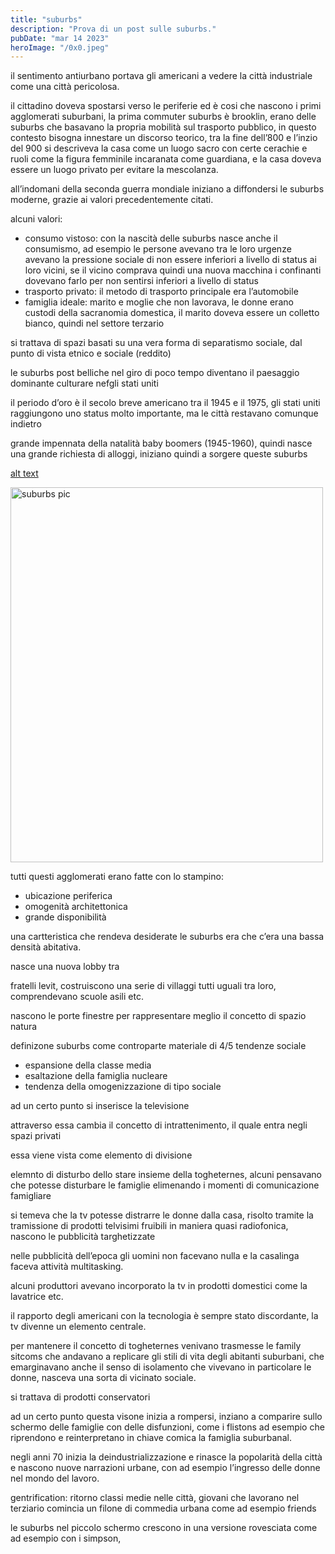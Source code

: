 ```yaml
---
title: "suburbs"
description: "Prova di un post sulle suburbs."
pubDate: "mar 14 2023"
heroImage: "/0x0.jpeg"
---
```


il sentimento antiurbano portava gli americani a vedere la città industriale come una città pericolosa.

il cittadino doveva spostarsi verso le periferie ed è cosi che nascono i primi agglomerati suburbani, la prima commuter suburbs è brooklin, erano delle suburbs che basavano la propria mobilità sul trasporto pubblico, in questo contesto bisogna innestare un discorso teorico, tra la fine dell’800 e l’inzio del 900 si descriveva la casa come un luogo sacro con certe cerachie e ruoli come la figura femminile incaranata come guardiana, e la casa doveva essere un luogo privato per evitare la mescolanza.

all’indomani della seconda guerra mondiale iniziano a diffondersi le suburbs moderne, grazie ai valori precedentemente citati.

alcuni valori:

- consumo vistoso: con la nascità delle suburbs nasce anche il consumismo, ad esempio le persone avevano tra le loro urgenze avevano la pressione sociale di non essere inferiori a livello di status ai loro vicini, se il vicino comprava quindi una nuova macchina i confinanti dovevano farlo per non sentirsi inferiori a livello di status
- trasporto privato: il metodo di trasporto principale era l’automobile
- famiglia ideale: marito e moglie che non lavorava, le donne erano custodi della sacranomia domestica, il marito doveva essere un colletto bianco, quindi nel settore terzario

si trattava di spazi basati su una vera forma di separatismo sociale, dal punto di vista etnico e sociale (reddito)

le suburbs post belliche nel giro di poco tempo diventano il paesaggio dominante culturare nefgli stati uniti

il periodo d’oro è il secolo breve americano tra il 1945 e il 1975, gli stati uniti raggiungono uno status molto importante, ma le città restavano comunque indietro 

grande impennata della natalità baby boomers (1945-1960), quindi nasce una grande richiesta di alloggi, iniziano quindi a sorgere queste suburbs

[alt text](https://imageio.forbes.com/specials-images/imageserve/1184449479/0x0.jpg?format=jpg&width=1200)

<img src="0x0.jpeg" alt="suburbs pic" style="width:500px;height:600px;">


tutti questi agglomerati erano fatte con lo stampino:

- ubicazione periferica
- omogenità architettonica
- grande disponibilità

 una cartteristica che rendeva desiderate le suburbs era che c’era una bassa densità abitativa.

nasce una nuova lobby tra

fratelli levit, costruiscono una serie di villaggi tutti uguali tra loro, comprendevano scuole asili etc.

nascono le porte finestre per rappresentare meglio il concetto di spazio natura

definizone suburbs come controparte materiale di 4/5 tendenze sociale

- espansione della classe media
- esaltazione della famiglia nucleare
- tendenza della omogenizzazione di tipo sociale

ad un certo punto si inserisce la televisione

attraverso essa cambia il concetto di intrattenimento, il quale entra negli spazi privati

essa viene vista come elemento di divisione

elemnto di disturbo dello stare insieme della togheternes, alcuni pensavano che potesse disturbare le famiglie elimenando i momenti di comunicazione famigliare

si temeva che la tv potesse distrarre le donne dalla casa, risolto tramite la tramissione di prodotti telvisimi fruibili in maniera quasi radiofonica, nascono le pubblicità targhetizzate 

nelle pubblicità dell’epoca gli uomini non facevano nulla e la casalinga faceva attività multitasking.

alcuni produttori avevano incorporato la tv in prodotti domestici come la lavatrice etc.

il rapporto degli americani con la tecnologia è sempre stato discordante, la tv divenne un elemento centrale.

per mantenere il concetto di togheternes venivano trasmesse le family sitcoms che andavano a replicare gli stili di vita degli abitanti suburbani, che emarginavano anche il senso di isolamento che vivevano in particolare le donne, nasceva una sorta di vicinato sociale.

si trattava di prodotti conservatori 

ad un certo punto questa visone inizia a rompersi, inziano a comparire sullo schermo delle famiglie con delle disfunzioni, come i flistons ad esempio che riprendono e reinterpretano in chiave comica la famiglia suburbanal.

negli anni 70 inizia la deindustrializzazione e rinasce la popolarità della città e nascono nuove narrazioni urbane, con ad esempio l’ingresso delle donne nel mondo del lavoro.

gentrification: ritorno classi medie nelle città, giovani che lavorano nel terziario comincia un filone di commedia urbana come ad esempio friends 

le suburbs nel piccolo schermo crescono in una versione rovesciata come ad esempio con i simpson,